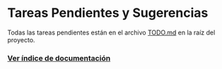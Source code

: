 # Tareas Pendientes y Sugerencias

Todas las tareas pendientes están en el archivo [TODO.md](../TODO.md) en la raíz del proyecto.

### [Ver índice de documentación](./index.md)
